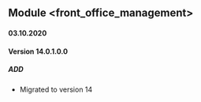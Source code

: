 ## Module <front_office_management>

#### 03.10.2020

#### Version 14.0.1.0.0

##### ADD

- Migrated to version 14
